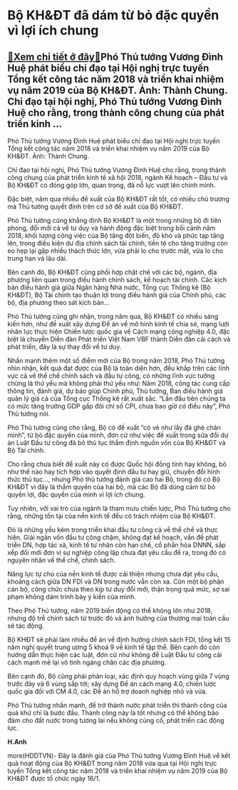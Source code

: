 Bộ KH&ĐT đã dám từ bỏ đặc quyền vì lợi ích chung
================================================

[:gift:Xem chi tiết ở đây:gift:](https://hddtvn.com/bo-khdt-da-dam-tu-bo-dac-quyen-vi-loi-ich-chung/)Phó Thủ tướng Vương Đình Huệ phát biểu chỉ đạo tại Hội nghị trực tuyến Tổng kết công tác năm 2018 và triển khai nhiệm vụ năm 2019 của Bộ KH&ĐT. Ảnh: Thành Chung. Chỉ đạo tại hội nghị, Phó Thủ tướng Vương Đình Huệ cho rằng, trong thành công chung của phát triển kinh …
---------------------------------------------------------------------------------------------------------------------------------------------------------------------------------------------------------------------------------------------------------------------------







 






 Phó Thủ tướng Vương Đình Huệ phát biểu chỉ đạo tại Hội nghị trực tuyến Tổng kết công tác năm 2018 và triển khai nhiệm vụ năm 2019 của Bộ KH&ĐT. Ảnh: Thành Chung. 


Chỉ đạo tại hội nghị, Phó Thủ tướng Vương Đình Huệ cho rằng, trong thành công chung của phát triển kinh tế xã hội 2018, ngành Kế hoạch – Đầu tư và Bộ KH&ĐT có đóng góp lớn, quan trọng, đã nỗ lực vượt lên chính mình. 


 Đặc biệt, năm qua nhiều đề xuất của Bộ KH&ĐT rất tốt, có nhiều chủ trương mà Thủ tướng quyết định trên cơ sở đề xuất của Bộ KH&ĐT.


 Phó Thủ tướng cũng khẳng định Bộ KH&ĐT là một trong những bộ đi tiên phong, đổi mới cả về tư duy và hành động đặc biệt trong bối cảnh năm 2018, khối lượng công việc của Bộ tăng đột biến, độ khó và phức tạp tăng lên, trong điều kiện dư địa chính sách tài chính, tiền tệ cho tăng trưởng còn eo hẹp lại gặp nhiều thách thức lớn, vừa phải lo cho trước mắt, vừa lo cho trung hạn và lâu dài.


 Bên cạnh đó, Bộ KH&ĐT cũng phối hợp chặt chẽ với các bộ, ngành, địa phương liên quan trong điều hành chính sách, kế hoạch tài chính. Các kịch bản điều hành giá giữa Ngân hàng Nhà nước, Tổng cục Thống kê (Bộ KH&ĐT), Bộ Tài chính tạo thuận lợi trong điều hành giá của Chính phủ, các bộ, địa phương theo sát kịch bản…


 Phó Thủ tướng cũng ghi nhận, trong năm qua, Bộ KH&ĐT có nhiều sáng kiến hơn, như đề xuất xây dựng Đề án về mô hình kinh tế chia sẻ, mạng lưới nhân lực thực hiện Chiến lược quốc gia về Cách mạng công nghiệp 4.0, đặc biệt là chuyển Diễn đàn Phát triển Việt Nam VBF thành Diễn đàn cải cách và phát triển, đây là sự thay đổi về tư duy.


 Nhấn mạnh thêm một số điểm mới của Bộ trong năm 2018, Phó Thủ tướng nhìn nhận, kết quả đạt được của Bộ là toàn diện hơn, đều khắp trên các lĩnh vực cả về thể chế chính sách và đầu tư công, có những lĩnh vực tưởng chừng là thứ yếu mà không phải thứ yếu như: Năm 2018, công tác cung cấp thông tin, đánh giá, dự báo giúp Chính phủ, Thủ tướng, Ban điều hành giá quản lý giá cả của Tổng cục Thống kê rất xuất sắc. “Lần đầu tiên chúng ta có mức tăng trưởng GDP gấp đôi chỉ số CPI, chưa bao giờ có điều này”, Phó Thủ tướng nói. 


 Phó Thủ tướng cũng cho rằng, Bộ có đề xuất “có vẻ như lấy đá ghè chân mình”, từ bỏ đặc quyền của mình, đơn cử như việc đề xuất trong sửa đổi dự án Luật Đầu tư công đã bỏ thủ tục thẩm định nguồn vốn của Bộ KH&ĐT và Bộ Tài chính. 


 Cho rằng chưa biết đề xuất này có được Quốc hội đồng tình hay không, bỏ như thế nào hay tích hợp vào quyết định đầu tư hay giữ, chuyển đổi hình thức thủ tục…, nhưng Phó thủ tướng đánh giá cao hai Bộ, trong đó có Bộ KH&ĐT vì đây là thẩm quyền của hai bộ, mà các Bộ đã dũng cảm từ bỏ quyền lợi, đặc quyền của mình vì lợi ích chung.


 Tuy nhiên, với vai trò của ngành là tham mưu chiến lược, Phó Thủ tướng cho rằng, những tồn tại của nền kinh tế đều có trách nhiệm của Bộ KH&ĐT. 


 Đó là những yếu kém trong triển khai đầu tư công cả về thể chế và thực hiện. Giải ngân vốn đầu tư công chậm, không đạt kế hoạch, vấn đề phát triển DN, hợp tác xã, kinh tế tư nhân còn hạn chế, cổ phần hóa DNNN, sắp xếp đổi mới đơn vị sự nghiệp công lập chưa đạt yêu cầu đề ra, trong đó có nguyên nhân về thể chế, chính sách. 


 Năng lực tự chủ của nền kinh tế được cải thiện nhưng chưa đạt yêu cầu, khoảng cách giữa DN FDI và DN trong nước vẫn còn xa. Còn một bộ phận cán bộ, công chức chưa theo kịp tư duy đổi mới, thận trọng quá mức, sợ sai phạm không dám trình bày ý kiến của mình.


 Theo Phó Thủ tướng, năm 2019 biến động có thể không lớn như 2018, nhưng độ trễ chính sách từ trước đó và ảnh hưởng của thương mại toàn cầu sẽ tác động. 


 Bộ KHĐT sẽ phải làm nhiều đề án về định hướng chính sách FDI, tổng kết 15 năm nghị quyết trung ương 5 khoá 9 về kinh tế tập thể. Bên cạnh đó còn hướng dẫn thực hiện các luật, đơn cử như không để Luật Đầu tư công cải cách mạnh mẽ lại vô tình ngáng chân các địa phương. 


 Bên cạnh đó, Bộ cũng phải phân loại, xác định quy hoạch vùng giữa 7 vùng trước đây và 6 vùng sắp tới; xây dựng Đề án cách mạng 4.0, chiến lược quốc gia đối với CM 4.0, các Đề án hỗ trợ doanh nghiệp nhỏ và vừa. 


 Phó Thủ tướng nhấn mạnh, để trở thành nước phát triển thì thành công của quá khứ chỉ là bước đầu. Thành công này là tốt nhưng có thể không bảo đảm cho đất nước trong tương lai nếu không củng cố, phát triển các động lực. 






**H.Anh**



more(HDDTVN)- Đây là đánh giá của Phó Thủ tướng Vương Đình Huệ về kết quả hoạt động của Bộ KH&ĐT trong năm 2018 vừa qua tại Hội nghị trực tuyến Tổng kết công tác năm 2018 và triển khai nhiệm vụ năm 2019 của Bộ KH&ĐT được tổ chức ngày 16/1.

